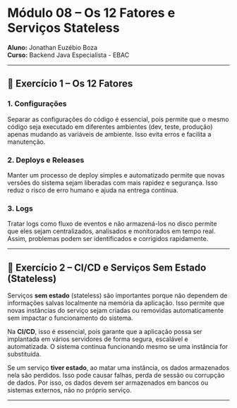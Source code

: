 
# Módulo 08 – Os 12 Fatores e Serviços Stateless

**Aluno:** Jonathan Euzébio Boza  
**Curso:** Backend Java Especialista - EBAC  

---

## 📌 Exercício 1 – Os 12 Fatores

### 1. Configurações
Separar as configurações do código é essencial, pois permite que o mesmo código seja executado em diferentes ambientes (dev, teste, produção) apenas mudando as variáveis de ambiente. Isso evita erros e facilita a manutenção.

### 2. Deploys e Releases
Manter um processo de deploy simples e automatizado permite que novas versões do sistema sejam liberadas com mais rapidez e segurança. Isso reduz o risco de erro humano e ajuda na entrega contínua.

### 3. Logs
Tratar logs como fluxo de eventos e não armazená-los no disco permite que eles sejam centralizados, analisados e monitorados em tempo real. Assim, problemas podem ser identificados e corrigidos rapidamente.

---

## 📌 Exercício 2 – CI/CD e Serviços Sem Estado (Stateless)

Serviços **sem estado** (stateless) são importantes porque não dependem de informações salvas localmente na memória da aplicação. Isso permite que novas instâncias do serviço sejam criadas ou removidas automaticamente sem impactar o funcionamento do sistema.

Na **CI/CD**, isso é essencial, pois garante que a aplicação possa ser implantada em vários servidores de forma segura, escalável e automatizada. O sistema continua funcionando mesmo se uma instância for substituída.

Se um serviço **tiver estado**, ao matar uma instância, os dados armazenados nela são perdidos. Isso pode causar falhas, perda de sessão ou corrupção de dados. Por isso, os dados devem ser armazenados em bancos ou sistemas externos, não no próprio serviço.

---
